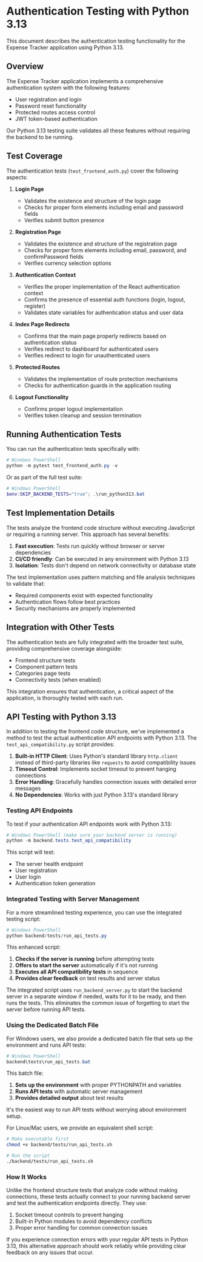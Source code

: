 # Authentication Testing with Python 3.13

This document describes the authentication testing functionality for the Expense Tracker application using Python 3.13.

## Overview

The Expense Tracker application implements a comprehensive authentication system with the following features:

- User registration and login
- Password reset functionality
- Protected routes access control
- JWT token-based authentication

Our Python 3.13 testing suite validates all these features without requiring the backend to be running.

## Test Coverage

The authentication tests (`test_frontend_auth.py`) cover the following aspects:

1. **Login Page**
   - Validates the existence and structure of the login page
   - Checks for proper form elements including email and password fields
   - Verifies submit button presence

2. **Registration Page**
   - Validates the existence and structure of the registration page
   - Checks for proper form elements including email, password, and confirmPassword fields
   - Verifies currency selection options

3. **Authentication Context**
   - Verifies the proper implementation of the React authentication context
   - Confirms the presence of essential auth functions (login, logout, register)
   - Validates state variables for authentication status and user data

4. **Index Page Redirects**
   - Confirms that the main page properly redirects based on authentication status
   - Verifies redirect to dashboard for authenticated users
   - Verifies redirect to login for unauthenticated users

5. **Protected Routes**
   - Validates the implementation of route protection mechanisms
   - Checks for authentication guards in the application routing

6. **Logout Functionality**
   - Confirms proper logout implementation
   - Verifies token cleanup and session termination

## Running Authentication Tests

You can run the authentication tests specifically with:

```powershell
# Windows PowerShell
python -m pytest test_frontend_auth.py -v
```

Or as part of the full test suite:

```powershell
# Windows PowerShell
$env:SKIP_BACKEND_TESTS="true"; .\run_python313.bat
```

## Test Implementation Details

The tests analyze the frontend code structure without executing JavaScript or requiring a running server. This approach has several benefits:

1. **Fast execution**: Tests run quickly without browser or server dependencies
2. **CI/CD friendly**: Can be executed in any environment with Python 3.13
3. **Isolation**: Tests don't depend on network connectivity or database state

The test implementation uses pattern matching and file analysis techniques to validate that:

- Required components exist with expected functionality
- Authentication flows follow best practices
- Security mechanisms are properly implemented

## Integration with Other Tests

The authentication tests are fully integrated with the broader test suite, providing comprehensive coverage alongside:

- Frontend structure tests
- Component pattern tests
- Categories page tests
- Connectivity tests (when enabled)

This integration ensures that authentication, a critical aspect of the application, is thoroughly tested with each run.

## API Testing with Python 3.13

In addition to testing the frontend code structure, we've implemented a method to test the actual authentication API endpoints with Python 3.13. The `test_api_compatibility.py` script provides:

1. **Built-in HTTP Client**: Uses Python's standard library `http.client` instead of third-party libraries like `requests` to avoid compatibility issues
2. **Timeout Control**: Implements socket timeout to prevent hanging connections
3. **Error Handling**: Gracefully handles connection issues with detailed error messages
4. **No Dependencies**: Works with just Python 3.13's standard library

### Testing API Endpoints

To test if your authentication API endpoints work with Python 3.13:

```powershell
# Windows PowerShell (make sure your backend server is running)
python -m backend.tests.test_api_compatibility
```

This script will test:
- The server health endpoint
- User registration
- User login
- Authentication token generation

### Integrated Testing with Server Management

For a more streamlined testing experience, you can use the integrated testing script:

```powershell
# Windows PowerShell
python backend/tests/run_api_tests.py
```

This enhanced script:
1. **Checks if the server is running** before attempting tests
2. **Offers to start the server** automatically if it's not running
3. **Executes all API compatibility tests** in sequence
4. **Provides clear feedback** on test results and server status

The integrated script uses `run_backend_server.py` to start the backend server in a separate window if needed, waits for it to be ready, and then runs the tests. This eliminates the common issue of forgetting to start the server before running API tests.

### Using the Dedicated Batch File

For Windows users, we also provide a dedicated batch file that sets up the environment and runs API tests:

```powershell
# Windows PowerShell
backend\tests\run_api_tests.bat
```

This batch file:
1. **Sets up the environment** with proper PYTHONPATH and variables
2. **Runs API tests** with automatic server management
3. **Provides detailed output** about test results

It's the easiest way to run API tests without worrying about environment setup.

For Linux/Mac users, we provide an equivalent shell script:

```bash
# Make executable first
chmod +x backend/tests/run_api_tests.sh

# Run the script
./backend/tests/run_api_tests.sh
```

### How It Works

Unlike the frontend structure tests that analyze code without making connections, these tests actually connect to your running backend server and test the authentication endpoints directly. They use:

1. Socket timeout controls to prevent hanging
2. Built-in Python modules to avoid dependency conflicts
3. Proper error handling for common connection issues

If you experience connection errors with your regular API tests in Python 3.13, this alternative approach should work reliably while providing clear feedback on any issues that occur. 